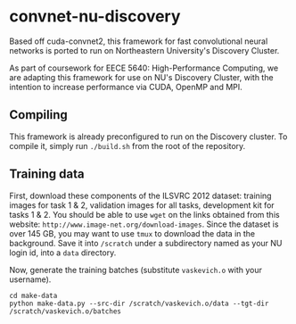 convnet-nu-discovery
====================

Based off cuda-convnet2, this framework for fast convolutional neural networks
is ported to run on Northeastern University's Discovery Cluster.

As part of coursework for EECE 5640: High-Performance Computing, we are adapting
this framework for use on NU's Discovery Cluster, with the intention to increase
performance via CUDA, OpenMP and MPI.

Compiling
---------
This framework is already preconfigured to run on the Discovery cluster. To
compile it, simply run `./build.sh` from the root of the repository.

Training data
-------------
First, download these components of the ILSVRC 2012 dataset: training images for
task 1 & 2, validation images for all tasks, development kit for tasks 1 & 2.
You should be able to use `wget` on the links obtained from this website:
`http://www.image-net.org/download-images`. Since the dataset is over 145 GB,
you may want to use `tmux` to download the data in the background. Save it into
`/scratch` under a subdirectory named as your NU login id, into a `data`
directory.

Now, generate the training batches (substitute `vaskevich.o` with your
username).

    cd make-data
    python make-data.py --src-dir /scratch/vaskevich.o/data --tgt-dir /scratch/vaskevich.o/batches


